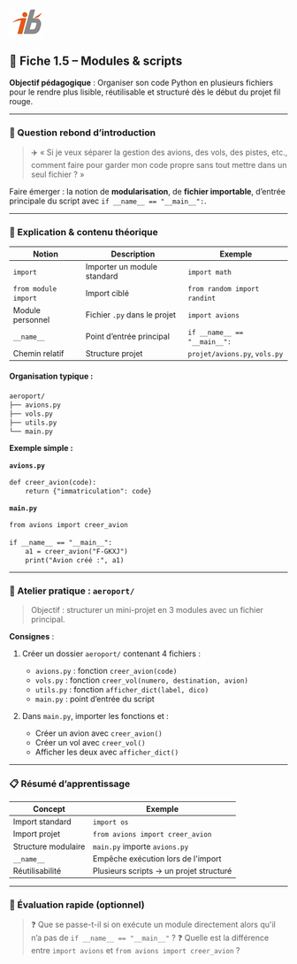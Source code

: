 ![Logo](images\logo.png)


## 🧩 Fiche 1.5 – Modules & scripts

**Objectif pédagogique** : Organiser son code Python en plusieurs fichiers pour le rendre plus lisible, réutilisable et structuré dès le début du projet fil rouge.

---

### 🔎 Question rebond d’introduction

> ✈️ « Si je veux séparer la gestion des avions, des vols, des pistes, etc., comment faire pour garder mon code propre sans tout mettre dans un seul fichier ? »

Faire émerger : la notion de **modularisation**, de **fichier importable**, d’entrée principale du script avec `if __name__ == "__main__":`.

---

### 🧠 Explication & contenu théorique

| Notion               | Description                  | Exemple                       |
| -------------------- | ---------------------------- | ----------------------------- |
| `import`             | Importer un module standard  | `import math`                 |
| `from module import` | Import ciblé                 | `from random import randint`  |
| Module personnel     | Fichier `.py` dans le projet | `import avions`               |
| `__name__`           | Point d’entrée principal     | `if __name__ == "__main__":`  |
| Chemin relatif       | Structure projet             | `projet/avions.py`, `vols.py` |

#### Organisation typique :

```
aeroport/
├── avions.py
├── vols.py
├── utils.py
└── main.py
```

**Exemple simple :**

**`avions.py`**

```
def creer_avion(code):
    return {"immatriculation": code}
```

**`main.py`**

```
from avions import creer_avion

if __name__ == "__main__":
    a1 = creer_avion("F-GKXJ")
    print("Avion créé :", a1)
```

---

### 🔧 Atelier pratique : `aeroport/`

> Objectif : structurer un mini-projet en 3 modules avec un fichier principal.

**Consignes** :

1. Créer un dossier `aeroport/` contenant 4 fichiers :

   * `avions.py` : fonction `creer_avion(code)`
   * `vols.py` : fonction `creer_vol(numero, destination, avion)`
   * `utils.py` : fonction `afficher_dict(label, dico)`
   * `main.py` : point d’entrée du script
2. Dans `main.py`, importer les fonctions et :

   * Créer un avion avec `creer_avion()`
   * Créer un vol avec `creer_vol()`
   * Afficher les deux avec `afficher_dict()`

---

### 📋 Résumé d’apprentissage

| Concept             | Exemple                                 |
| ------------------- | --------------------------------------- |
| Import standard     | `import os`                             |
| Import projet       | `from avions import creer_avion`        |
| Structure modulaire | `main.py` importe `avions.py`           |
| `__name__`          | Empêche exécution lors de l'import      |
| Réutilisabilité     | Plusieurs scripts → un projet structuré |

---

### 🧪 Évaluation rapide (optionnel)

> ❓ Que se passe-t-il si on exécute un module directement alors qu'il n’a pas de `if __name__ == "__main__"` ?
> ❓ Quelle est la différence entre `import avions` et `from avions import creer_avion` ?
